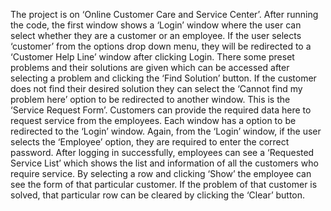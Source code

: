 The project is on ‘Online Customer Care and Service Center’. 
After running the code, the first window shows a ‘Login’
window where the user can select whether they are a customer 
or an employee. If the user selects ‘customer’ from the options 
drop down menu, they will be redirected to a ‘Customer Help 
Line’ window after clicking Login. There some preset problems 
and their solutions are given which can be accessed after 
selecting a problem and clicking the ‘Find Solution’ button. If 
the customer does not find their desired solution they can 
select the ‘Cannot find my problem here’ option to be 
redirected to another window. This is the ‘Service Request
Form’. Customers can provide the required data here to 
request service from the employees. Each window has a option 
to be redirected to the ‘Login’ window. Again, from the ‘Login’
window, if the user selects the ‘Employee’ option, they are 
required to enter the correct password. After logging in 
successfully, employees can see a ‘Requested Service List’
which shows the list and information of all the customers who 
require service. By selecting a row and clicking ‘Show’ the 
employee can see the form of that particular customer. If the 
problem of that customer is solved, that particular row can be 
cleared by clicking the ‘Clear’ button.
